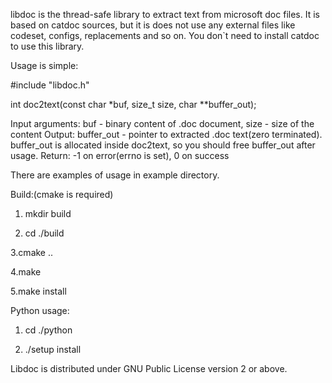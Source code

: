 libdoc is the thread-safe library to extract text from microsoft doc files.
It is based on catdoc sources, but it is does not use any external files like codeset, configs, replacements and so on.
You don`t need to install catdoc to use this library.

Usage is simple:

#include "libdoc.h"

int doc2text(const char *buf, size_t size, char **buffer_out);

Input arguments:
buf - binary content of .doc document,
size -  size of the content
Output:
buffer_out - pointer to extracted .doc text(zero terminated).
buffer_out is allocated inside doc2text, so you should free buffer_out after usage.
Return:
-1 on error(errno is set), 0 on success

There are examples of usage in example directory.


Build:(cmake is required)

1. mkdir build

2. cd ./build

3.cmake ..

4.make

5.make install


Python usage:

1. cd ./python

2. ./setup install


Libdoc is distributed under GNU Public License version 2 or above.
